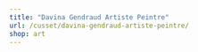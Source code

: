 ```yaml
---
title: "Davina Gendraud Artiste Peintre"
url: /cusset/davina-gendraud-artiste-peintre/
shop: art
---
```

